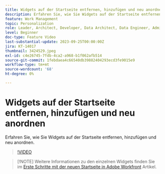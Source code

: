 ```yaml
---
title: Widgets auf der Startseite entfernen, hinzufügen und neu anordnen
description: Erfahren Sie, wie Sie Widgets auf der Startseite entfernen, hinzufügen und neu anordnen.
feature: Work Management
topic: Personalization
role: Leader, Architect, Developer, Data Architect, Data Engineer, Admin, User
level: Beginner
doc-type: Feature Video
last-substantial-update: 2023-09-25T00:00:00Z
jira: KT-14017
thumbnail: 3424529.jpeg
exl-id: c4e26745-7fdb-4ca2-a968-b1f062afb514
source-git-commit: 1febdaea4c66540db39882404293ecd3fe9015e9
workflow-type: tm+mt
source-wordcount: '68'
ht-degree: 0%

---
```


# Widgets auf der Startseite entfernen, hinzufügen und neu anordnen

Erfahren Sie, wie Sie Widgets auf der Startseite entfernen, hinzufügen und neu anordnen.

>[!VIDEO](https://video.tv.adobe.com/v/3424529/?quality=12&learn=on)


>[!NOTE] Weitere Informationen zu den einzelnen Widgets finden Sie im [Erste Schritte mit der neuen Startseite in Adobe Workfront](https://experienceleague.adobe.com/docs/workfront/using/basics/home/new-home/get-started-with-new-home.html?lang=en) Artikel.